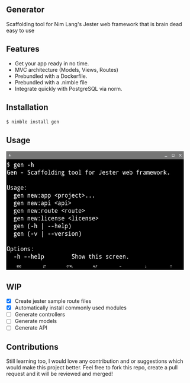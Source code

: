 Generator 
----------------------------------------------

 Scaffolding tool for Nim Lang's Jester web framework that is brain dead easy to use



Features
--------

 -   Get your app ready in no time.
 -   MVC architecture (Models, Views, Routes)
 -   Prebundled with a Dockerfile.
 -   Prebundled with a .nimble file
 -   Integrate quickly with PostgreSQL via norm.



Installation
------------

 ``$ nimble install gen``
               


Usage
-----

<img src="usage.png" width="480" height="320"/>

WIP
---
 - [x] Create jester sample route files
 - [x] Automatically install commonly used modules
 - [ ] Generate controllers
 - [ ] Generate models
 - [ ] Generate API

Contributions
-------------
 Still learning too, I would love any contribution and or suggestions which would make this project better.
 Feel free to fork this repo, create a pull request and it will be reviewed and merged!
